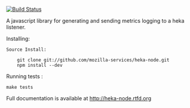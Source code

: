 [![Build Status](https://secure.travis-ci.org/mozilla-services/heka-node.png)](http://travis-ci.org/mozilla-services/heka-node)

A javascript library for generating and sending metrics logging to a heka listener.

Installing:

    Source Install:

        git clone git://github.com/mozilla-services/heka-node.git
        npm install --dev

Running tests :

    make tests

Full documentation is available at http://heka-node.rtfd.org
